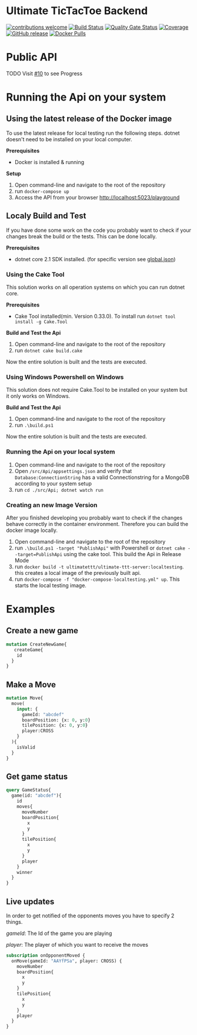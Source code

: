 # Ultimate TicTacToe Backend

[![contributions welcome](https://img.shields.io/badge/contributions-welcome-brightgreen.svg?style=flat)](https://github.com/ultimate-ttt/ultimate-ttt-backend/issues)
[![Build Status](https://dev.azure.com/ultimate-ttt/ultimate-ttt/_apis/build/status/ultimate-ttt-Build-master?branchName=master)](https://dev.azure.com/ultimate-ttt/ultimate-ttt/_build/latest?definitionId=4&branchName=master)
[![Quality Gate Status](https://sonarcloud.io/api/project_badges/measure?project=ultimate-ttt-backend&metric=alert_status)](https://sonarcloud.io/dashboard?id=ultimate-ttt-backend)
[![Coverage](https://sonarcloud.io/api/project_badges/measure?project=ultimate-ttt-backend&metric=coverage)](https://sonarcloud.io/dashboard?id=ultimate-ttt-backend)
[![GitHub release](https://img.shields.io/github/release/ultimate-ttt/ultimate-ttt-backend.svg)](https://github.com/ultimate-ttt/ultimate-ttt-backend/releases)
[![Docker Pulls](https://img.shields.io/docker/pulls/ultimatettt/ultimate-ttt-server.svg)](https://hub.docker.com/r/ultimatettt/ultimate-ttt-server)

# Public API
TODO Visit [#10](https://github.com/ultimate-ttt/ultimate-ttt-backend/issues/10) to see Progress

# Running the Api on your system

## Using the latest release of the Docker image

To use the latest release for local testing run the following steps. dotnet doesn't need to be installed on your local computer.

**Prerequisites**
- Docker is installed & running

**Setup**

1. Open command-line and navigate to the root of the repository
2. run `docker-compose up`
3. Access the API from your browser [http://localhost:5023/playground](http://localhost:5023/playground)

## Localy Build and Test
If you have done some work on the code you probably want to check if your changes break the build or the tests. This can be done locally.

**Prerequisites**
- dotnet core 2.1 SDK installed. (for specific version see [global.json](./global.json))

### Using the Cake Tool

This solution works on all operation systems on which you can run dotnet core.

**Prerequisites**
  
  - Cake Tool installed(min. Version 0.33.0). To install run `dotnet tool install -g Cake.Tool`

**Build and Test the Api**

1. Open command-line and navigate to the root of the repository
2. run `dotnet cake build.cake`

Now the entire solution is built and the tests are executed.

### Using Windows Powershell on Windows
  
This solution does not require Cake.Tool to be installed on your system but it only works on Windows.

**Build and Test the Api**

1. Open command-line and navigate to the root of the repository
2. run `.\build.ps1`

Now the entire solution is built and the tests are executed.

### Running the Api on your local system

1. Open command-line and navigate to the root of the repository
2. Open `/src/Api/appsettings.json` and verify that `Database:ConnectionString` has a valid Connectionstring for a MongoDB according to your system setup
3. run `cd ./src/Api; dotnet watch run`

### Creating an new Image Version

After you finished developing you probably want to check if the changes behave correctly in the container environment. Therefore you can build the docker image locally.

1. Open command-line and navigate to the root of the repository
2. run `.\build.ps1 -target "PublishApi"` with Powershell or `dotnet cake --target=PublishApi` using the cake tool. This build the Api in Release Mode
3. run `docker build -t ultimatettt/ultimate-ttt-server:localtesting`. this creates a local image of the previously built api.
4. run `docker-compose -f "docker-compose-localtesting.yml" up`. This starts the local testing image.

# Examples

## Create a new game

```graphql
mutation CreateNewGame{
   createGame{
    id
  }
}
```

## Make a Move

```graphql
mutation Move{
  move(
    input: {
      gameId: "abcdef"
      boardPosition: {x: 0, y:0}
      tilePosition: {x: 0, y:0}
      player:CROSS
    }
  ){
    isValid
  }
}
```

## Get game status

```graphql
query GameStatus{
  game(id: "abcdef"){
    id
    moves{
      moveNumber
      boardPosition{
        x
        y
      }
      tilePosition{
        x
        y
      }
      player
    }
    winner
  }
}
```

## Live updates

In order to get notified of the opponents moves you have to specify 2 things.

*gameId*: The Id of the game you are playing

*player*: The player of which you want to receive the moves

```graphql
subscription onOpponentMoved {
  onMove(gameId: "AAYfPSa", player: CROSS) {
    moveNumber
    boardPosition{
      x
      y
    }
    tilePosition{
      x
      y
    }
    player
  }
}
```
